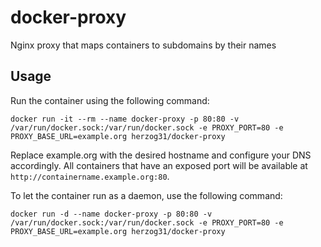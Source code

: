 # docker-proxy
Nginx proxy that maps containers to subdomains by their names

## Usage
Run the container using the following command:

```
docker run -it --rm --name docker-proxy -p 80:80 -v /var/run/docker.sock:/var/run/docker.sock -e PROXY_PORT=80 -e PROXY_BASE_URL=example.org herzog31/docker-proxy
```

Replace example.org with the desired hostname and configure your DNS accordingly. All containers that have an exposed port will be available at `http://containername.example.org:80`.

To let the container run as a daemon, use the following command:

```
docker run -d --name docker-proxy -p 80:80 -v /var/run/docker.sock:/var/run/docker.sock -e PROXY_PORT=80 -e PROXY_BASE_URL=example.org herzog31/docker-proxy
```
